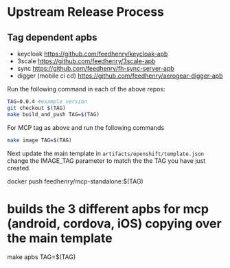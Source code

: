 # Upstream Release Process

## Tag dependent apbs

- keycloak https://github.com/feedhenry/keycloak-apb
- 3scale https://github.com/feedhenry/3scale-apb
- sync https://github.com/feedhenry/fh-sync-server-apb
- digger (mobile ci cd) https://github.com/feedhenry/aerogear-digger-apb  


Run the following command in each of the above repos:

```bash
TAG=0.0.4 #example version
git checkout $(TAG)
make build_and_push TAG=$(TAG)

```

For MCP tag as above and run the following commands

```bash
make image TAG=$(TAG)

```

Next update the main template in ```artifacts/openshift/template.json``` change the IMAGE_TAG parameter
to match the the TAG you have just created.

docker push feedhenry/mcp-standalone:$(TAG)
# builds the 3 different apbs for mcp (android, cordova, iOS) copying over the main template
make apbs TAG=$(TAG)
```



